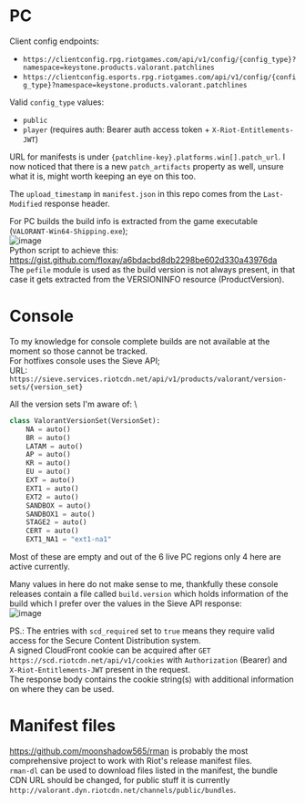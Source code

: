 # PC

Client config endpoints:
- `https://clientconfig.rpg.riotgames.com/api/v1/config/{config_type}?namespace=keystone.products.valorant.patchlines`
- `https://clientconfig.esports.rpg.riotgames.com/api/v1/config/{config_type}?namespace=keystone.products.valorant.patchlines`

Valid `config_type` values:
- `public`
- `player` (requires auth: Bearer auth access token + `X-Riot-Entitlements-JWT`)

URL for manifests is under `{patchline-key}.platforms.win[].patch_url`. I now noticed that there is a new `patch_artifacts` property as well, unsure what it is, might worth keeping an eye on this too.

The `upload_timestamp` in `manifest.json` in this repo comes from the `Last-Modified` response header.

For PC builds the build info is extracted from the game executable (`VALORANT-Win64-Shipping.exe`); \
![image](https://github.com/user-attachments/assets/7c021559-3fe0-40f1-a508-30e09372d51a) \
Python script to achieve this: https://gist.github.com/floxay/a6bdacbd8db2298be602d330a43976da \
The `pefile` module is used as the build version is not always present, in that case it gets extracted from the VERSIONINFO resource (ProductVersion).

# Console
To my knowledge for console complete builds are not available at the moment so those cannot be tracked. \
For hotfixes console uses the Sieve API; \
URL: `https://sieve.services.riotcdn.net/api/v1/products/valorant/version-sets/{version_set}`

All the version sets I'm aware of: \
```py
class ValorantVersionSet(VersionSet):
    NA = auto()
    BR = auto()
    LATAM = auto()
    AP = auto()
    KR = auto()
    EU = auto()
    EXT = auto()
    EXT1 = auto()
    EXT2 = auto()
    SANDBOX = auto()
    SANDBOX1 = auto()
    STAGE2 = auto()
    CERT = auto()
    EXT1_NA1 = "ext1-na1"
```
Most of these are empty and out of the 6 live PC regions only 4 here are active currently.

Many values in here do not make sense to me, thankfully these console releases contain a file called `build.version` which holds information of the build which I prefer over the values in the Sieve API response: \
![image](https://github.com/user-attachments/assets/f5c00efd-0e79-4fcd-a7f7-a631ba29348c)

PS.: The entries with `scd_required` set to `true` means they require valid access for the Secure Content Distribution system. \
A signed CloudFront cookie can be acquired after `GET https://scd.riotcdn.net/api/v1/cookies` with `Authorization` (Bearer) and `X-Riot-Entitlements-JWT` present in the request. \
The response body contains the cookie string(s) with additional information on where they can be used.

# Manifest files
https://github.com/moonshadow565/rman is probably the most comprehensive project to work with Riot's release manifest files. \
`rman-dl` can be used to download files listed in the manifest, the bundle CDN URL should be changed, for public stuff it is currently `http://valorant.dyn.riotcdn.net/channels/public/bundles`.
